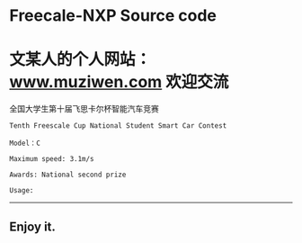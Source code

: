# Freecale-NXP Source code
# 文某人的个人网站：www.muziwen.com 欢迎交流

全国大学生第十届飞思卡尔杯智能汽车竞赛

	Tenth Freescale Cup National Student Smart Car Contest

	Model：C

	Maximum speed: 3.1m/s

	Awards: National second prize

	Usage:
---------
Enjoy it.
---------
